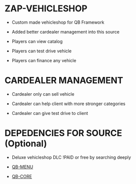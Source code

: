 # ZAP-VEHICLESHOP 

  * Custom made vehicleshop for QB Framework
  
  * Added better cardealer management into this source
  
  * Players can view catalog 
  
  * Players can test drive vehicle
  
  * Players  can finance any vehicle
  
# CARDEALER MANAGEMENT

  * Cardealer only can sell vehicle
  
  * Cardealer can help client with more stronger categories
  
  * Cardealer can give test drive to client
  
 
# DEPEDENCIES FOR SOURCE (Optional)

  * Deluxe vehicleshop DLC !PAID or free by searching deeply
  
  * [QB-MENU](https://github.com/qbcore-framework/qb-menu)
 
  * [QB-CORE](https://github.com/qbcore-framework/qb-core)
